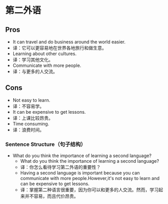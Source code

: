 # 第二外语

## Pros

- It can travel and do business around the world easier.
- 译：它可以更容易地在世界各地旅行和做生意。
- Learning about other cultures.
- 译：学习其他文化。
- Communicate with more people.
- 译：与更多的人交流。

## Cons

- Not easy to learn.
- 译：不容易学。
- It can be expensive to get lessons.
- 译：上课比较昂贵。
- Time consuming.
- 译：浪费时间。

### Sentence Structure（句子结构）

- What do you think the importance of learning a second language?
  - What do you think the importance of learning a second language?
  - 译：你怎么看待学习第二外语的重要性？
  - Having a second language is important because you can communicate with more people.However,it's not easy to learn and can be expensive to get lessons.
  - 译：掌握第二种语言很重要，因为你可以和更多的人交流。然而，学习起来并不容易，而且代价昂贵。
